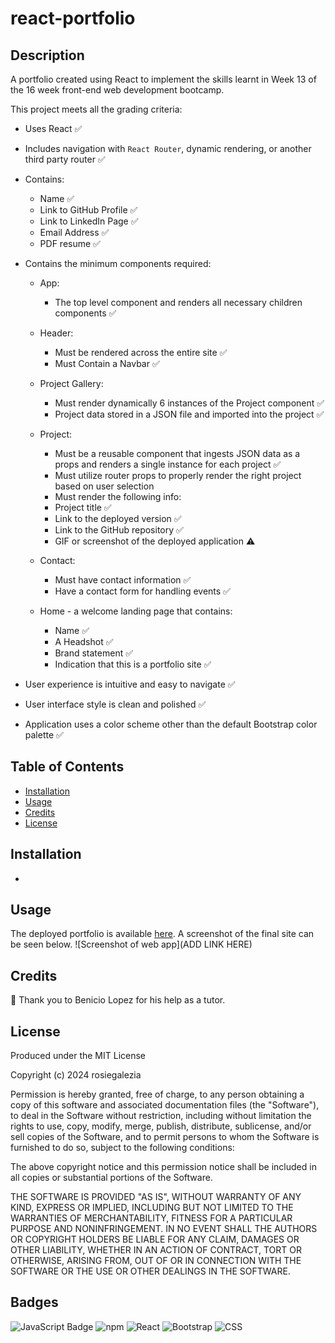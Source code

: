 # react-portfolio

## Description

A portfolio created using React to implement the skills learnt in Week 13 of the 16 week front-end web development bootcamp.

This project meets all the grading criteria:

* Uses React ✅

* Includes navigation with `React Router`, dynamic rendering, or another third party router ✅

* Contains:
    * Name ✅
    * Link to GitHub Profile ✅
    * Link to LinkedIn Page ✅
    * Email Address ✅
    * PDF resume ✅

* Contains the minimum components required:

  * App:
      *  The top level component and renders all necessary children components ✅

  *  Header:
      *  Must be rendered across the entire site ✅
      *  Must Contain a Navbar ✅

  *  Project Gallery:
      *  Must render dynamically 6 instances of the Project component ✅
      * Project data stored in a JSON file and imported into the project ✅

  *  Project:
      *  Must be a reusable component that ingests JSON data as a props and renders a single instance for each project ✅
      *  Must utilize router props to properly render the right project based on user selection 
      *  Must render the following info:
        *  Project title ✅
        *  Link to the deployed version ✅
        *  Link to the GitHub repository ✅
        *  GIF or screenshot of the deployed application ⚠️

  *  Contact:
      *  Must have contact information ✅
      *  Have a contact form for handling events ✅

  *  Home - a welcome landing page that contains:
      * Name ✅
      * A Headshot ✅
      * Brand statement ✅
      * Indication that this is a portfolio site ✅

* User experience is intuitive and easy to navigate ✅

* User interface style is clean and polished ✅

* Application uses a color scheme other than the default Bootstrap color palette ✅

## Table of Contents

- [Installation](#installation)
- [Usage](#usage)
- [Credits](#credits)
- [License](#license)

## Installation

* 

## Usage

The deployed portfolio is available [here](https://rosiegalezia.github.io/react-portfolio/). A screenshot of the final site can be seen below.
![Screenshot of web app](ADD LINK HERE)

## Credits

👏 Thank you to Benicio Lopez for his help as a tutor.

## License

Produced under the MIT License

Copyright (c) 2024 rosiegalezia

Permission is hereby granted, free of charge, to any person obtaining a copy
of this software and associated documentation files (the "Software"), to deal
in the Software without restriction, including without limitation the rights
to use, copy, modify, merge, publish, distribute, sublicense, and/or sell
copies of the Software, and to permit persons to whom the Software is
furnished to do so, subject to the following conditions:

The above copyright notice and this permission notice shall be included in all
copies or substantial portions of the Software.

THE SOFTWARE IS PROVIDED "AS IS", WITHOUT WARRANTY OF ANY KIND, EXPRESS OR
IMPLIED, INCLUDING BUT NOT LIMITED TO THE WARRANTIES OF MERCHANTABILITY,
FITNESS FOR A PARTICULAR PURPOSE AND NONINFRINGEMENT. IN NO EVENT SHALL THE
AUTHORS OR COPYRIGHT HOLDERS BE LIABLE FOR ANY CLAIM, DAMAGES OR OTHER
LIABILITY, WHETHER IN AN ACTION OF CONTRACT, TORT OR OTHERWISE, ARISING FROM,
OUT OF OR IN CONNECTION WITH THE SOFTWARE OR THE USE OR OTHER DEALINGS IN THE
SOFTWARE.

## Badges

<!-- ![Static Badge](https://img.shields.io/badge/project-complete-brightgreen) -->

![JavaScript Badge](https://img.shields.io/badge/JavaScript-323330?style=for-the-badge&logo=javascript&logoColor=F7DF1E) ![npm](https://img.shields.io/badge/npm-%23CB3837.svg?style=for-the-badge&logo=npm&logoColor=white) ![React](https://img.shields.io/badge/React-20232A?style=for-the-badge&logo=react&logoColor=61DAFB) ![Bootstrap](https://img.shields.io/badge/Bootstrap-563D7C?style=for-the-badge&logo=bootstrap&logoColor=white) ![CSS](https://img.shields.io/badge/CSS-239120?&style=for-the-badge&logo=css3&logoColor=white)